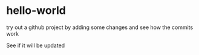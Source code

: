 # hello-world
try out a github project by adding some changes and see how the commits work

See if it will be updated
